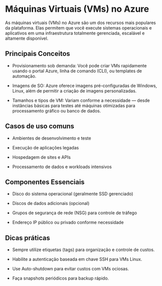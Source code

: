 # Máquinas Virtuais (VMs) no Azure
As máquinas virtuais (VMs) no Azure são um dos recursos mais populares da plataforma. Elas permitem que você execute sistemas operacionais e aplicativos em uma infraestrutura totalmente gerenciada, escalável e altamente disponível.

## Principais Conceitos
* Provisionamento sob demanda: Você pode criar VMs rapidamente usando o portal Azure, linha de comando (CLI), ou templates de automação.

* Imagens de SO: Azure oferece imagens pré-configuradas de Windows, Linux, além de permitir a criação de imagens personalizadas.

* Tamanhos e tipos de VM: Variam conforme a necessidade — desde instâncias básicas para testes até máquinas otimizadas para processamento gráfico ou banco de dados.

## Casos de uso comuns
* Ambientes de desenvolvimento e teste

* Execução de aplicações legadas

* Hospedagem de sites e APIs

* Processamento de dados e workloads intensivos

## Componentes Essenciais
* Disco do sistema operacional (geralmente SSD gerenciado)

* Discos de dados adicionais (opcional)

* Grupos de segurança de rede (NSG) para controle de tráfego

* Endereço IP público ou privado conforme necessidade

## Dicas práticas
* Sempre utilize etiquetas (tags) para organização e controle de custos.

* Habilite a autenticação baseada em chave SSH para VMs Linux.

* Use Auto-shutdown para evitar custos com VMs ociosas.

* Faça snapshots periódicos para backup rápido.
